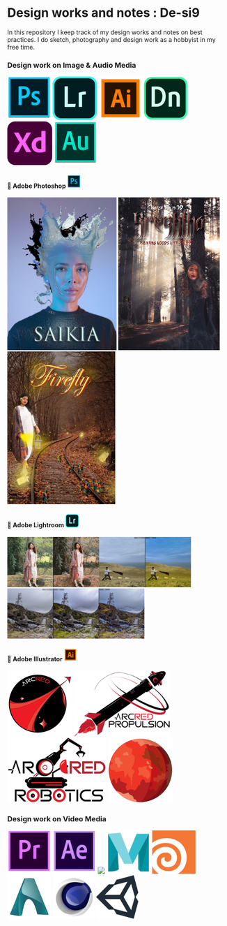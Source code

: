 # Design works and notes : De-si9
In this repository I keep track of my design works and notes on best practices. I do sketch, photography and design work as a hobbyist in my free time.

### Design work on <b>Image & Audio Media</b>

<img src="./logo/ps.png" height=100px><a> </a><img src="./logo/lr.png" height=100px><a> </a><img src="./logo/il.png" height=100px><a> </a><img src="./logo/dn.png" height=100px><a> </a><img src="./logo/xd.png" height=100px><a> </a><img src="./logo/au.png" height=100px>

#### 🧵 <b>Adobe Photoshop</b> <img src="./logo/ps.png" height=30px><a>

<img src="./work/ps/queen_preview.jpg" height=350px><a> </a><img src="./work/ps/haunting_woods_preview.jpg" height=350px><a> </a><img src="./work/ps/fairy_preview.jpg" height=350px>

#### 🧵 <b>Adobe Lightroom</b> <img src="./logo/lr.png" height=30px><a>

<img src="./work/lr/sk.PNG" height=115px><a></a><img src="./work/lr/vvs.PNG" height=115px><img src="./work/lr/scene.jpg" height=115px>

#### 🧵 <b>Adobe Illustrator</b> <img src="./logo/il.png" height=30px><a>

<img src="./work/il/arcred.png" height=150px><a> </a><img src="./work/il/arcred-propulsion-2.png" height=150px><a> </a><img src="./work/il/arcred-robotics-2.png" height=150px><a> </a><img src="./work/il/mars.png" height=150px>

### Design work on <b>Video Media</b>

<img src="./logo/pr.png" height=100px><a> </a><img src="./logo/ae.png" height=100px><a> </a><img src="./logo/bl.ico" height=100px><a> </a><img src="./logo/maya.png" height=100px><a> </a><img src="./logo/houdini.png" height=100px><a> </a><img src="./logo/arnold.png" height=100px><a> </a><img src="./logo/c4d.png" height=100px><a> </a><img src="./logo/unity.png" height=100px>
